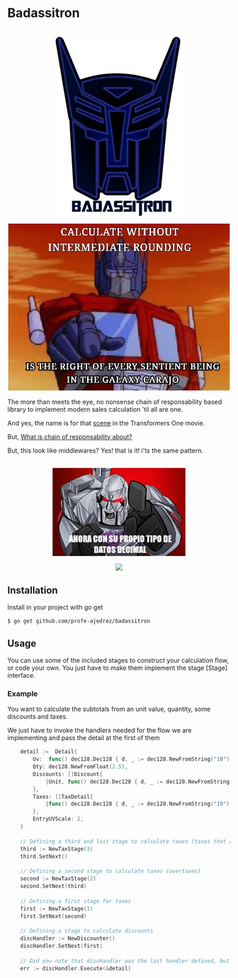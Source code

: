 # Badassitron

<br />
<div align="center">
  <a href="./internal/badassitron-logo.png">
    <img src="./internal/badassitron-logo.png" alt="badassitron Logo" width="300" height="auto">
  </a>


![](internal/optimus_prime_says_his_line%20.png)
</div>


The more than meets the eye, no nonsense chain of responsability based library to implement modern sales calculation 'til all are one.

And yes, the name is for that [scene](https://youtu.be/5a09yJU-mCI?si=YbvwWdjOpnWg6IIH&t=42) in the Transformers One movie.


But, [What is chain of responsability about?](https://www.geeksforgeeks.org/chain-responsibility-design-pattern/)


But, this look like middlewares? Yes! that is it! i'ts the same pattern.


<br />
<div align="center">
  <a href="./internal/badassitron-logo.png">
    <img src="./internal/megs_meme.png" alt="badassitron Logo" width="300" height="auto">
  </a>
  
![](internal/megs_meme%20.png)
</div>




## Installation


Install in your project with go get

```bash
$ go get github.com/profe-ajedrez/badassitron
```

## Usage


You can use some of the included stages to construct your calculation flow, or code your own. You just have to make them implement the stage [Stage] interface.


### Example

You want to calculate the subtotals from an unit value, quantity, some discounts and taxes.

We just have to invoke the handlers needed for the flow we are implementing and pass the detail at the first of them

```go
    detail :=  Detail{
        Uv:  func() dec128.Dec128 { d, _ := dec128.NewFromString("10"); return d }(),
        Qty: dec128.NewFromFloat(2.5),
        Discounts: []Discount{
            {Unit, func() dec128.Dec128 { d, _ := dec128.NewFromString("10"); return d }(), true},
        },
        Taxes: []TaxDetail{
            {func() dec128.Dec128 { d, _ := dec128.NewFromString("19"); return d }(), Unit, dec128.Zero, dec128.Zero, 2, true},					
        },
        EntryUVScale: 2,
    }

    // Defining a third and last stage to calculate taxes (taxes that are not overtaxes but should be calculated after them)
    third := NewTaxStage(3)
    third.SetNext()

    // Defining a second stage to calculate taxes (overtaxes)
    second := NewTaxStage(2)
    second.SetNext(third)

    // Defining a first stage for taxes
    first := NewTaxStage(1)
    first.SetNext(second)

    // Defining a stage to calculate discounts
    discHandler := NewDiscounter()
    discHandler.SetNext(first)

    // Did you note that discHandler was the last handler defined, but the first called?
    err := discHandler.Execute(&detail)

```

